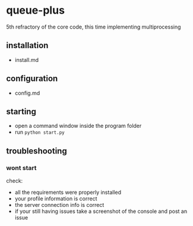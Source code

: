 # queue-plus
5th refractory of the core code, this time implementing multiprocessing
## installation
- install.md
## configuration
- config.md
## starting
 - open a command window inside the program folder
 - run ```python start.py```
## troubleshooting
### wont start
check:
- all the requirements were properly installed
- your profile information is correct
- the server connection info is correct
- if your still having issues take a screenshot of the console and post an issue